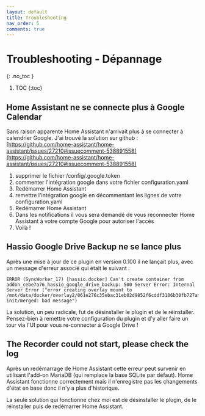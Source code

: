 ```yaml
---
layout: default
title: Troubleshooting
nav_order: 5
comments: true
---
```


# Troubleshooting - Dépannage
{: .no_toc }

1. TOC
{:toc}


## Home Assistant ne se connecte plus à Google Calendar

Sans raison apparente Home Assistant n'arrivait plus à se connecter à calendrier Google.
J'ai trouvé la solution sur github : [https://github.com/home-assistant/home-assistant/issues/27210#issuecomment-538891558](https://github.com/home-assistant/home-assistant/issues/27210#issuecomment-538891558)

1. supprimer le fichier /config/.google.token
2. commenter l'intégration google dans votre fichier configuration.yaml
3. Redémarrer Home Assistant
4. remettre l'intégration google en décommentant les lignes de votre configuration.yaml
5. Redémarrer Home Assistant
6. Dans les notifications il vous sera demandé de vous reconnecter Home Assistant à votre compte Google pour autoriser l'accès
7. Voilà !

## Hassio Google Drive Backup ne se lance plus

Après une mise à jour de ce plugin en version 0.100 il ne lançait plus, avec un message d'erreur associé qui était le suivant :

```
ERROR (SyncWorker_17) [hassio.docker] Can't create container from addon_cebe7a76_hassio_google_drive_backup: 500 Server Error: Internal Server Error ("error creating overlay mount to /mnt/data/docker/overlay2/061e276c35ebac31eb02d9852f6cddf3106b30fb727af89f87fcc9a59919d3e9-init/merged: bad message")
```

La solution, un peu radicale, fut de désinstaller le plugin et de le réinstaller.
Pensez-bien à remettre votre configuration du plugin et d'y aller faire un tour via l'UI pour vous re-connecter à Google Drive !

## The Recorder could not start, please check the log

Après un redémarrage de Home Assistant cette erreur peut survenir en utilisant l'add-on MariaDB (qui remplace la base SQLite par défaut).
Home Assistant fonctionne correctement mais il n'enregistre pas les changements d'état en base donc il n'y a plus d'historique.

La seule solution qui fonctionne chez moi est de désinstaller le plugin, de le réinstaller puis de redémarrer Home Assistant.



